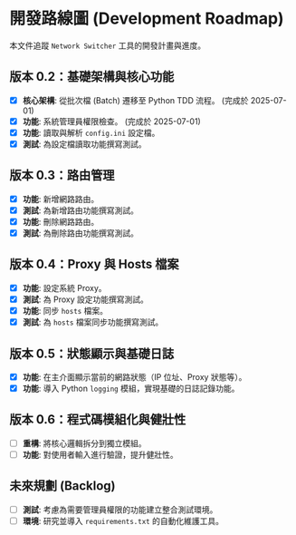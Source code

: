 # 開發路線圖 (Development Roadmap)

本文件追蹤 `Network Switcher` 工具的開發計畫與進度。

## 版本 0.2：基礎架構與核心功能

- [x] **核心架構**: 從批次檔 (Batch) 遷移至 Python TDD 流程。 (完成於 2025-07-01)
- [x] **功能**: 系統管理員權限檢查。 (完成於 2025-07-01)
- [x] **功能**: 讀取與解析 `config.ini` 設定檔。
- [x] **測試**: 為設定檔讀取功能撰寫測試。

## 版本 0.3：路由管理

- [x] **功能**: 新增網路路由。
- [x] **測試**: 為新增路由功能撰寫測試。
- [x] **功能**: 刪除網路路由。
- [x] **測試**: 為刪除路由功能撰寫測試。

## 版本 0.4：Proxy 與 Hosts 檔案

- [x] **功能**: 設定系統 Proxy。
- [x] **測試**: 為 Proxy 設定功能撰寫測試。
- [x] **功能**: 同步 `hosts` 檔案。
- [x] **測試**: 為 `hosts` 檔案同步功能撰寫測試。

## 版本 0.5：狀態顯示與基礎日誌

- [x] **功能**: 在主介面顯示當前的網路狀態（IP 位址、Proxy 狀態等）。
- [x] **功能**: 導入 Python `logging` 模組，實現基礎的日誌記錄功能。

## 版本 0.6：程式碼模組化與健壯性

- [ ] **重構**: 將核心邏輯拆分到獨立模組。
- [ ] **功能**: 對使用者輸入進行驗證，提升健壯性。

## 未來規劃 (Backlog)

- [ ] **測試**: 考慮為需要管理員權限的功能建立整合測試環境。
- [ ] **環境**: 研究並導入 `requirements.txt` 的自動化維護工具。
